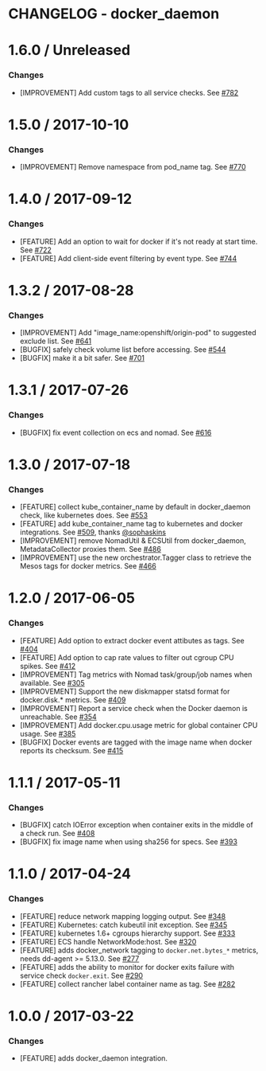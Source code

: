 # CHANGELOG - docker_daemon

1.6.0 / Unreleased
==================
### Changes
* [IMPROVEMENT] Add custom tags to all service checks. See [#782][]

1.5.0 / 2017-10-10
==================
### Changes

* [IMPROVEMENT] Remove namespace from pod_name tag. See [#770][]

1.4.0 / 2017-09-12
==================
### Changes

* [FEATURE] Add an option to wait for docker if it's not ready at start time. See [#722][]
* [FEATURE] Add client-side event filtering by event type. See [#744][]

1.3.2 / 2017-08-28
==================
### Changes

* [IMPROVEMENT] Add "image_name:openshift/origin-pod" to suggested exclude list. See [#641][]
* [BUGFIX] safely check volume list before accessing. See [#544][]
* [BUGFIX] make it a bit safer. See [#701][]

1.3.1 / 2017-07-26
==================
### Changes

* [BUGFIX] fix event collection on ecs and nomad. See [#616][]

1.3.0 / 2017-07-18
==================
### Changes

* [FEATURE] collect kube_container_name by default in docker_daemon check, like kubernetes does. See [#553][]
* [FEATURE] add kube_container_name tag to kubernetes and docker integrations. See [#509][], thanks [@sophaskins][]
* [IMPROVEMENT] remove NomadUtil & ECSUtil from docker_daemon, MetadataCollector proxies them. See [#486][]
* [IMPROVEMENT] use the new orchestrator.Tagger class to retrieve the Mesos tags for docker metrics. See [#466][]

1.2.0 / 2017-06-05
==================
### Changes

* [FEATURE] Add option to extract docker event attibutes as tags. See [#404][]
* [FEATURE] Add option to cap rate values to filter out cgroup CPU spikes. See [#412][]
* [IMPROVEMENT] Tag metrics with Nomad task/group/job names when available. See [#305][]
* [IMPROVEMENT] Support the new diskmapper statsd format for docker.disk.* metrics. See [#409][]
* [IMPROVEMENT] Report a service check when the Docker daemon is unreachable. See [#354][]
* [IMPROVEMENT] Add docker.cpu.usage metric for global container CPU usage. See [#385][]
* [BUGFIX] Docker events are tagged with the image name when docker reports its checksum. See [#415][]

1.1.1 / 2017-05-11
==================
### Changes

* [BUGFIX] catch IOError exception when container exits in the middle of a check run. See [#408][]
* [BUGFIX] fix image name when using sha256 for specs. See [#393][]


1.1.0 / 2017-04-24
==================
### Changes

* [FEATURE] reduce network mapping logging output. See [#348][]
* [FEATURE] Kubernetes: catch kubeutil init exception. See [#345][]
* [FEATURE] kubernetes 1.6+ cgroups hierarchy support. See [#333][]
* [FEATURE] ECS handle NetworkMode:host. See [#320][]
* [FEATURE] adds docker_network tagging to `docker.net.bytes_*` metrics, needs dd-agent >= 5.13.0. See [#277][]
* [FEATURE] adds the ability to monitor for docker exits failure with service check `docker.exit`. See [#290][]
* [FEATURE] collect rancher label container name as tag. See [#282][]

1.0.0 / 2017-03-22
==================
### Changes

* [FEATURE] adds docker_daemon integration.

<!--- The following link definition list is generated by PimpMyChangelog --->
[#277]: https://github.com/DataDog/integrations-core/issues/277
[#282]: https://github.com/DataDog/integrations-core/issues/282
[#290]: https://github.com/DataDog/integrations-core/issues/290
[#305]: https://github.com/DataDog/integrations-core/issues/305
[#320]: https://github.com/DataDog/integrations-core/issues/320
[#333]: https://github.com/DataDog/integrations-core/issues/333
[#345]: https://github.com/DataDog/integrations-core/issues/345
[#348]: https://github.com/DataDog/integrations-core/issues/348
[#354]: https://github.com/DataDog/integrations-core/issues/354
[#385]: https://github.com/DataDog/integrations-core/issues/385
[#393]: https://github.com/DataDog/integrations-core/issues/393
[#404]: https://github.com/DataDog/integrations-core/issues/404
[#408]: https://github.com/DataDog/integrations-core/issues/408
[#409]: https://github.com/DataDog/integrations-core/issues/409
[#412]: https://github.com/DataDog/integrations-core/issues/412
[#415]: https://github.com/DataDog/integrations-core/issues/415
[#466]: https://github.com/DataDog/integrations-core/issues/466
[#486]: https://github.com/DataDog/integrations-core/issues/486
[#509]: https://github.com/DataDog/integrations-core/issues/509
[#544]: https://github.com/DataDog/integrations-core/issues/544
[#553]: https://github.com/DataDog/integrations-core/issues/553
[#616]: https://github.com/DataDog/integrations-core/issues/616
[#641]: https://github.com/DataDog/integrations-core/issues/641
[#701]: https://github.com/DataDog/integrations-core/issues/701
[#722]: https://github.com/DataDog/integrations-core/issues/722
[#744]: https://github.com/DataDog/integrations-core/issues/744
[#770]: https://github.com/DataDog/integrations-core/issues/770
[#782]: https://github.com/DataDog/integrations-core/issues/782
[@sophaskins]: https://github.com/sophaskins
